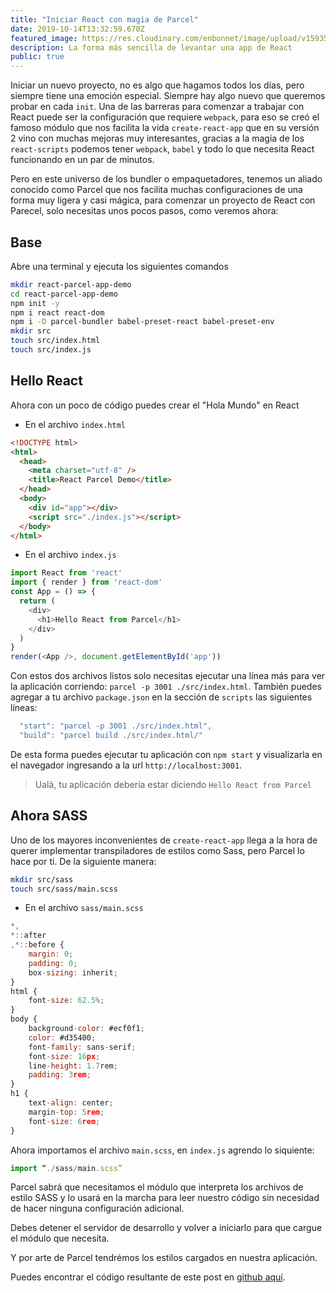 ```yaml
---
title: "Iniciar React con magia de Parcel"
date: 2019-10-14T13:32:59.670Z
featured_image: https://res.cloudinary.com/enbonnet/image/upload/v1593530728/fjqr6kuxaxblqdl3edm2.jpg
description: La forma más sencilla de levantar una app de React
public: true
---
```

Iniciar un nuevo proyecto, no es algo que hagamos todos los días, pero siempre tiene una emoción especial. Siempre hay algo nuevo que queremos probar en cada `init`. Una de las barreras para comenzar a trabajar con React puede ser la configuración que requiere `webpack`, para eso se creó el famoso módulo que nos facilita la vida `create-react-app` que en su versión 2 vino con muchas mejoras muy interesantes, gracias a la magia de los `react-scripts` podemos tener `webpack`, `babel` y todo lo que necesita React funcionando en un par de minutos.

Pero en este universo de los bundler o empaquetadores, tenemos un aliado conocido como Parcel que nos facilita muchas configuraciones de una forma muy ligera y casi mágica, para comenzar un proyecto de React con Parecel, solo necesitas unos pocos pasos, como veremos ahora:

## Base

Abre una terminal y ejecuta los siguientes comandos

```bash
mkdir react-parcel-app-demo
cd react-parcel-app-demo
npm init -y
npm i react react-dom
npm i -D parcel-bundler babel-preset-react babel-preset-env
mkdir src
touch src/index.html
touch src/index.js
```

## Hello React

Ahora con un poco de código puedes crear el "Hola Mundo" en React

- En el archivo `index.html`

```html
<!DOCTYPE html>
<html>
  <head>
    <meta charset="utf-8" />
    <title>React Parcel Demo</title>
  </head>
  <body>
    <div id="app"></div>
    <script src="./index.js"></script>
  </body>
</html>
```

- En el archivo `index.js`

```javascript
import React from 'react'
import { render } from 'react-dom'
const App = () => {
  return (
    <div>
      <h1>Hello React from Parcel</h1>
    </div>
  )
}
render(<App />, document.getElementById('app'))
```

Con estos dos archivos listos solo necesitas ejecutar una línea más para ver la aplicación corriendo: `parcel -p 3001 ./src/index.html`.
También puedes agregar a tu archivo `package.json` en la sección de `scripts` las siguientes líneas:

```javascript
  "start": "parcel -p 3001 ./src/index.html",
  "build": "parcel build ./src/index.html/"
```

De esta forma puedes ejecutar tu aplicación con `npm start` y visualizarla en el navegador ingresando a la url `http://localhost:3001`.

> Ualà, tu aplicación debería estar diciendo `Hello React from Parcel`

## Ahora SASS

Uno de los mayores inconvenientes de `create-react-app` llega a la hora de querer implementar transpiladores de estilos como Sass, pero Parcel lo hace por ti. De la siguiente manera:

```bash
mkdir src/sass
touch src/sass/main.scss
```

- En el archivo `sass/main.scss`

```javascript
*,
*::after
,*::before {
    margin: 0;
    padding: 0;
    box-sizing: inherit;
}
html {
    font-size: 62.5%;
}
body {
    background-color: #ecf0f1;
    color: #d35400;
    font-family: sans-serif;
    font-size: 16px;
    line-height: 1.7rem;
    padding: 3rem;
}
h1 {
    text-align: center;
    margin-top: 5rem;
    font-size: 6rem;
}
```

Ahora importamos el archivo `main.scss`, en `index.js` agrendo lo siquiente:

```javascript
import “./sass/main.scss”
```

Parcel sabrá que necesitamos el módulo que interpreta los archivos de estilo SASS y lo usará en la marcha para leer nuestro código sin necesidad de hacer ninguna configuración adicional.

Debes detener el servidor de desarrollo y volver a iniciarlo para que cargue el módulo que necesita.

Y por arte de Parcel tendrémos los estilos cargados en nuestra aplicación.

Puedes encontrar el código resultante de este post en [github aquí](https://github.com/enBonnet/react-parcel-app-demo).
